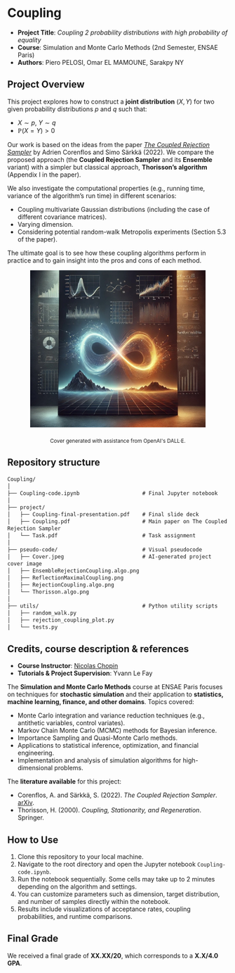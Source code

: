 # Coupling

- **Project Title**: *Coupling 2 probability distributions with high probability of equality*
- **Course**: Simulation and Monte Carlo Methods (2nd Semester, ENSAE Paris)
- **Authors**: Piero PELOSI, Omar EL MAMOUNE, Sarakpy NY

## Project Overview

This project explores how to construct a **joint distribution** $(X,Y)$ for two given probability distributions $p$ and $q$ such that:
   - $X \sim p$, $Y \sim q$
   - $\mathbb{P}(X = Y) > 0$

Our work is based on the ideas from the paper [*The Coupled Rejection Sampler*](https://arxiv.org/abs/2201.09585) by Adrien Corenflos and Simo Särkkä (2022). We compare the proposed approach (the **Coupled Rejection Sampler** and its **Ensemble** variant) with a simpler but classical approach, **Thorisson’s algorithm** (Appendix I in the paper).

We also investigate the computational properties (e.g., running time, variance of the algorithm’s run time) in different scenarios:
- Coupling multivariate Gaussian distributions (including the case of different covariance matrices).
- Varying dimension.
- Considering potential random-walk Metropolis experiments (Section 5.3 of the paper).

The ultimate goal is to see how these coupling algorithms perform in practice and to gain insight into the pros and cons of each method.

<div align="center">
  <img src="pseudo-code/Cover.jpeg" alt="MC_project" width="400">
</div>

<p align="center">
  <sub>Cover generated with assistance from OpenAI's DALL·E.</sub>
</p>

## Repository structure

```
Coupling/
│
├── Coupling-code.ipynb                    # Final Jupyter notebook
│
├── project/
│   ├── Coupling-final-presentation.pdf    # Final slide deck
│   ├── Coupling.pdf                       # Main paper on The Coupled Rejection Sampler
│   └── Task.pdf                           # Task assignment
│
├── pseudo-code/                           # Visual pseudocode
│   ├── Cover.jpeg                         # AI-generated project cover image
│   ├── EnsembleRejectionCoupling.algo.png
│   ├── ReflectionMaximalCoupling.png
│   ├── RejectionCoupling.algo.png
│   └── Thorisson.algo.png
│
├── utils/                                 # Python utility scripts
│   ├── random_walk.py
│   ├── rejection_coupling_plot.py
│   └── tests.py
```

## Credits, course description & references

- **Course Instructor**: [Nicolas Chopin](https://nchopin.github.io)
- **Tutorials & Project Supervision**: Yvann Le Fay

The **Simulation and Monte Carlo Methods** course at ENSAE Paris focuses on techniques for **stochastic simulation** and their application to **statistics, machine learning, finance, and other domains**. Topics covered:
   - Monte Carlo integration and variance reduction techniques (e.g., antithetic variables, control variates).
   - Markov Chain Monte Carlo (MCMC) methods for Bayesian inference.
   - Importance Sampling and Quasi-Monte Carlo methods.
   - Applications to statistical inference, optimization, and financial engineering.
   - Implementation and analysis of simulation algorithms for high-dimensional problems.

The **literature available** for this project:
   - Corenflos, A. and Särkkä, S. (2022). *The Coupled Rejection Sampler*. [arXiv](https://arxiv.org/abs/2201.09585).
   - Thorisson, H. (2000). *Coupling, Stationarity, and Regeneration*. Springer.

## How to Use

1. Clone this repository to your local machine.
2. Navigate to the root directory and open the Jupyter notebook `Coupling-code.ipynb`.
3. Run the notebook sequentially. Some cells may take up to 2 minutes depending on the algorithm and settings.
4. You can customize parameters such as dimension, target distribution, and number of samples directly within the notebook.
5. Results include visualizations of acceptance rates, coupling probabilities, and runtime comparisons.

## Final Grade

We received a final grade of **XX.XX/20**, which corresponds to a **X.X/4.0 GPA**.